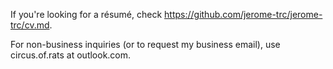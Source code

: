 If you're looking for a résumé, check https://github.com/jerome-trc/jerome-trc/cv.md.

For non-business inquiries (or to request my business email), use circus.of.rats at outlook.com.
